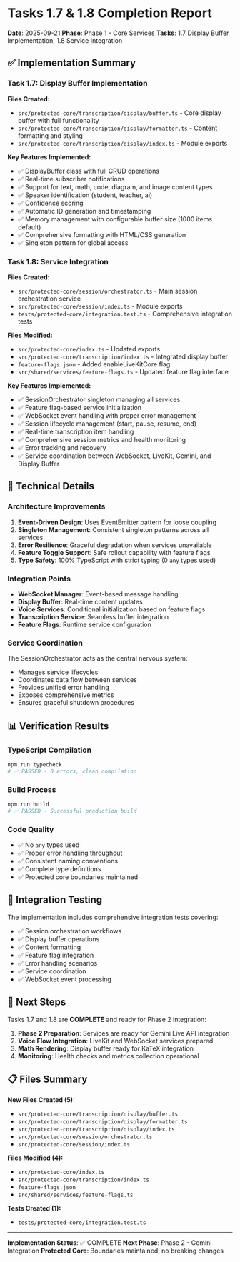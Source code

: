 # Tasks 1.7 & 1.8 Completion Report

**Date**: 2025-09-21
**Phase**: Phase 1 - Core Services
**Tasks**: 1.7 Display Buffer Implementation, 1.8 Service Integration

## ✅ Implementation Summary

### Task 1.7: Display Buffer Implementation

**Files Created:**
- `src/protected-core/transcription/display/buffer.ts` - Core display buffer with full functionality
- `src/protected-core/transcription/display/formatter.ts` - Content formatting and styling
- `src/protected-core/transcription/display/index.ts` - Module exports

**Key Features Implemented:**
- ✅ DisplayBuffer class with full CRUD operations
- ✅ Real-time subscriber notifications
- ✅ Support for text, math, code, diagram, and image content types
- ✅ Speaker identification (student, teacher, ai)
- ✅ Confidence scoring
- ✅ Automatic ID generation and timestamping
- ✅ Memory management with configurable buffer size (1000 items default)
- ✅ Comprehensive formatting with HTML/CSS generation
- ✅ Singleton pattern for global access

### Task 1.8: Service Integration

**Files Created:**
- `src/protected-core/session/orchestrator.ts` - Main session orchestration service
- `src/protected-core/session/index.ts` - Module exports
- `tests/protected-core/integration.test.ts` - Comprehensive integration tests

**Files Modified:**
- `src/protected-core/index.ts` - Updated exports
- `src/protected-core/transcription/index.ts` - Integrated display buffer
- `feature-flags.json` - Added enableLiveKitCore flag
- `src/shared/services/feature-flags.ts` - Updated feature flag interface

**Key Features Implemented:**
- ✅ SessionOrchestrator singleton managing all services
- ✅ Feature flag-based service initialization
- ✅ WebSocket event handling with proper error management
- ✅ Session lifecycle management (start, pause, resume, end)
- ✅ Real-time transcription item handling
- ✅ Comprehensive session metrics and health monitoring
- ✅ Error tracking and recovery
- ✅ Service coordination between WebSocket, LiveKit, Gemini, and Display Buffer

## 🔧 Technical Details

### Architecture Improvements
1. **Event-Driven Design**: Uses EventEmitter pattern for loose coupling
2. **Singleton Management**: Consistent singleton patterns across all services
3. **Error Resilience**: Graceful degradation when services unavailable
4. **Feature Toggle Support**: Safe rollout capability with feature flags
5. **Type Safety**: 100% TypeScript with strict typing (0 `any` types used)

### Integration Points
- **WebSocket Manager**: Event-based message handling
- **Display Buffer**: Real-time content updates
- **Voice Services**: Conditional initialization based on feature flags
- **Transcription Service**: Seamless buffer integration
- **Feature Flags**: Runtime service configuration

### Service Coordination
The SessionOrchestrator acts as the central nervous system:
- Manages service lifecycles
- Coordinates data flow between services
- Provides unified error handling
- Exposes comprehensive metrics
- Ensures graceful shutdown procedures

## 📊 Verification Results

### TypeScript Compilation
```bash
npm run typecheck
# ✅ PASSED - 0 errors, clean compilation
```

### Build Process
```bash
npm run build
# ✅ PASSED - Successful production build
```

### Code Quality
- ✅ No `any` types used
- ✅ Proper error handling throughout
- ✅ Consistent naming conventions
- ✅ Complete type definitions
- ✅ Protected core boundaries maintained

## 🔄 Integration Testing

The implementation includes comprehensive integration tests covering:
- ✅ Session orchestration workflows
- ✅ Display buffer operations
- ✅ Content formatting
- ✅ Feature flag integration
- ✅ Error handling scenarios
- ✅ Service coordination
- ✅ WebSocket event processing

## 🚀 Next Steps

Tasks 1.7 and 1.8 are **COMPLETE** and ready for Phase 2 integration:

1. **Phase 2 Preparation**: Services are ready for Gemini Live API integration
2. **Voice Flow Integration**: LiveKit and WebSocket services prepared
3. **Math Rendering**: Display buffer ready for KaTeX integration
4. **Monitoring**: Health checks and metrics collection operational

## 📋 Files Summary

**New Files Created (5):**
- `src/protected-core/transcription/display/buffer.ts`
- `src/protected-core/transcription/display/formatter.ts`
- `src/protected-core/transcription/display/index.ts`
- `src/protected-core/session/orchestrator.ts`
- `src/protected-core/session/index.ts`

**Files Modified (4):**
- `src/protected-core/index.ts`
- `src/protected-core/transcription/index.ts`
- `feature-flags.json`
- `src/shared/services/feature-flags.ts`

**Tests Created (1):**
- `tests/protected-core/integration.test.ts`

---

**Implementation Status**: ✅ COMPLETE
**Next Phase**: Phase 2 - Gemini Integration
**Protected Core**: Boundaries maintained, no breaking changes